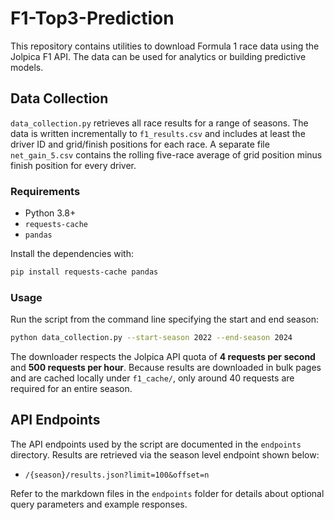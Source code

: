 # F1-Top3-Prediction

This repository contains utilities to download Formula 1 race data using the Jolpica F1 API. The data can be used for analytics or building predictive models.

## Data Collection

`data_collection.py` retrieves all race results for a range of seasons. The data
is written incrementally to `f1_results.csv` and includes at least the driver ID
and grid/finish positions for each race. A separate file `net_gain_5.csv`
contains the rolling five-race average of grid position minus finish position
for every driver.

### Requirements

- Python 3.8+
- `requests-cache`
- `pandas`

Install the dependencies with:

```bash
pip install requests-cache pandas
```

### Usage

Run the script from the command line specifying the start and end season:

```bash
python data_collection.py --start-season 2022 --end-season 2024
```

The downloader respects the Jolpica API quota of **4 requests per second** and
**500 requests per hour**. Because results are downloaded in bulk pages and are
cached locally under `f1_cache/`, only around 40 requests are required for an
entire season.

## API Endpoints

The API endpoints used by the script are documented in the `endpoints` directory. Results are retrieved via the season level endpoint shown below:

- `/{season}/results.json?limit=100&offset=n`

Refer to the markdown files in the `endpoints` folder for details about optional query parameters and example responses.
